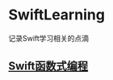 # SwiftLearning
记录Swift学习相关的点滴

## [Swift函数式编程](https://github.com/FreakLee/SwiftLearning/blob/main/Notes/%E5%87%BD%E6%95%B0%E5%BC%8F%E7%BC%96%E7%A8%8B.md)
